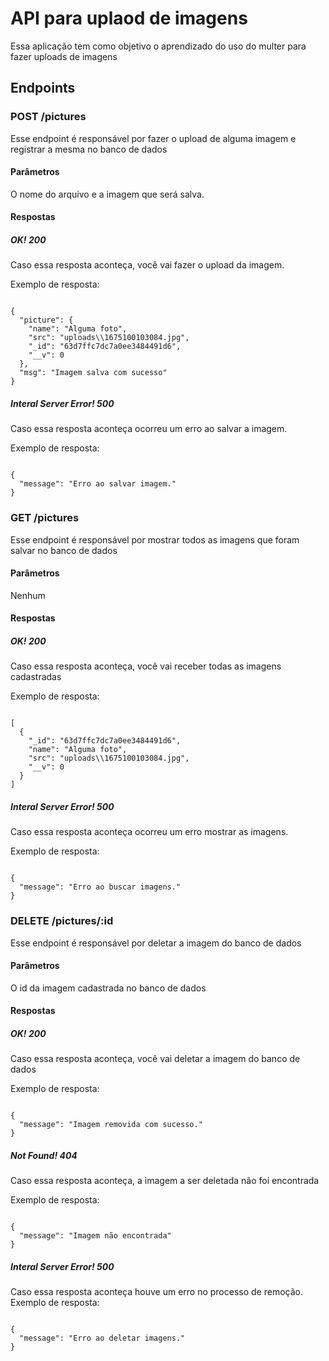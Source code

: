 # API para uplaod de imagens
Essa aplicação tem como objetivo o aprendizado do uso do multer para fazer uploads de imagens

## Endpoints
### POST /pictures
Esse endpoint é responsável por fazer o upload de alguma imagem e registrar a mesma no banco de dados
#### Parâmetros
O nome do arquivo e a imagem que será salva.
#### Respostas
##### OK! 200
Caso essa resposta aconteça, você vai fazer o upload da imagem.

Exemplo de resposta:
```

{
  "picture": {
    "name": "Alguma foto",
    "src": "uploads\\1675100103084.jpg",
    "_id": "63d7ffc7dc7a0ee3484491d6",
    "__v": 0
  },
  "msg": "Imagem salva com sucesso"
}

```

##### Interal Server Error! 500
Caso essa resposta aconteça ocorreu um erro ao salvar a imagem.

Exemplo de resposta:

```

{
  "message": "Erro ao salvar imagem."
}

```

### GET /pictures
Esse endpoint é responsável por mostrar todos as imagens que foram salvar no banco de dados
#### Parâmetros
Nenhum
#### Respostas
##### OK! 200
Caso essa resposta aconteça, você vai receber todas as imagens cadastradas

Exemplo de resposta:
```

[
  {
    "_id": "63d7ffc7dc7a0ee3484491d6",
    "name": "Alguma foto",
    "src": "uploads\\1675100103084.jpg",
    "__v": 0
  }
]

```

##### Interal Server Error! 500
Caso essa resposta aconteça ocorreu um erro mostrar as imagens.

Exemplo de resposta:

```

{ 
  "message": "Erro ao buscar imagens."
}

```

### DELETE /pictures/:id
Esse endpoint é responsável por deletar a imagem do banco de dados
#### Parâmetros
O id da imagem cadastrada no banco de dados
#### Respostas
##### OK! 200
Caso essa resposta aconteça, você vai deletar a imagem do banco de dados

Exemplo de resposta:
```

{
  "message": "Imagem removida com sucesso."
}

```

##### Not Found! 404
Caso essa resposta aconteça, a imagem a ser deletada não foi encontrada

Exemplo de resposta:

```

{
  "message": "Imagem não encontrada"
}

```

##### Interal Server Error! 500
Caso essa resposta aconteça houve um erro no processo de remoção.
Exemplo de resposta:

```

{
  "message": "Erro ao deletar imagens."
}

```
